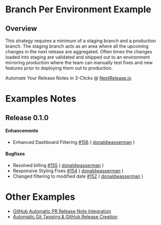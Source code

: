 # Branch Per Environment Example #
## Overview ##
This strategy requires a minimum of a staging branch and a production branch. 
The staging branch acts as an area where all the upcoming changes in the next 
release are aggregated. Often times the changes loaded into staging are 
validated and shipped out to an environment mirroring production where the team 
can manually test fixes and new features prior to deploying them out to 
production.

Automate Your Release Notes in 3-Clicks @ [NextRelease.io](https://www.nextrelease.io)


# Examples Notes #
## Release 0.1.0
#### Enhancements 
- Enhanced Dashboard Filtering [#156](https://github.com/nextreleaseio/frontend/pull/156) ( [donaldwasserman](https://github.com/donaldwasserman) )

#### Bugfixes 
- Resolved billing [#155](https://github.com/nextreleaseio/frontend/pull/155) ( [donaldwasserman](https://github.com/donaldwasserman) )
- Responsive Styling Fixes [#154](https://github.com/nextreleaseio/frontend/pull/154) ( [donaldwasserman](https://github.com/donaldwasserman) )
- Changed filtering to modified date [#152](https://github.com/nextreleaseio/frontend/pull/152) ( [donaldwasserman](https://github.com/donaldwasserman) )

# Other Examples
* [GitHub Automatic PR Release Note Integration](https://github.com/nextreleaseio/example-branch-per-environment/pull/5)
* [Automatic Git Tagging & GitHub Release Creation](https://github.com/nextreleaseio/example-branch-per-environment/releases)
